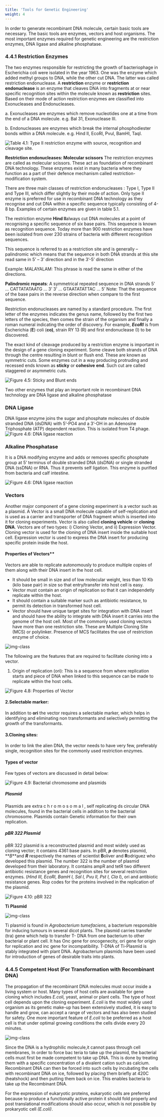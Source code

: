 ```yaml
---
title: 'Tools for Genetic Engineering'
weight: 4
---
```


In order to generate recombinant DNA molecule, certain basic tools are necessary. The basic tools are enzymes, vectors and host organisms. The most important enzymes required for genetic engineering are the restriction enzymes, DNA ligase and alkaline phosphatase.
 
### 4.4.1 Restriction Enzymes
The two enzymes responsible for restricting the growth of bacteriophage in Escherichia coli were isolated in the year 1963. One was the enzyme which added methyl groups to DNA, while the other cut DNA. The latter was called restriction endonuclease. A **restriction** enzyme or **restriction endonuclease** is an enzyme that cleaves DNA into fragments at or near specific recognition sites within the molecule known as **restriction** sites. Based on their mode of action restriction enzymes are classified into Exonucleases and Endonucleases. 

a. Exonucleases are enzymes which remove nucleotides one at a time from the end of a DNA molecule. e.g. Bal 31, Exonuclease III.

b. Endonucleases are enzymes which break the internal phosphodiester bonds within a DNA molecule. e.g. Hind II, EcoRI, Pvul, BamHI, TaqI.

![Table 4.1: Type II restriction enzyme with source, recognition and cleavage site.](4.5.png  "img-class")

**Restriction endonucleases: Molecular scissors** 
The restriction enzymes are called as molecular scissors. These act as foundation of recombinant DNA technology. These enzymes exist in many bacteria where they function as a part of their defence mechanism called restriction- modification system.

There are three main classes of restriction endonucleases : Type I, Type II and Type III, which differ slightly by their mode of action. Only type II enzyme is preferred for use in recombinant DNA technology as they recognise and cut DNA within a specific sequence typically consisting of 4-8 bp. Examples of certain enzymes are given in table 5.1.

The restriction enzyme **Hind II**always cut DNA molecules at a point of recognising a specific sequence of six base pairs. This sequence is known as recognition sequence. Today more than 900 restriction enzymes have been isolated from over 230 strains of bacteria with different recognition sequences.

This sequence is referred to as a restriction site and is generally –palindromic which means that the sequence in both DNA strands at this site read same in 5’ – 3’ direction and in the 3’-5’ direction

Example: MALAYALAM: This phrase is read the same in either of the directions.

**Palindromic repeats**: A symmetrical repeated sequence in DNA strands 
5’ ... CATTATATAATG ... 3’ 
3’ ... GTAATATATTAC ... 5’ 
Note: That the sequence of the base pairs in the reverse direction when compare to the first sequence.

Restriction endonucleases are named by a standard procedure. The first letter of the enzymes indicates the genus name, followed by the first two letters of the species, then comes the strain of the organism and finally a roman numeral indicating the order of discovery. For example, **_EcoRI_** is from Escherichia (**E**) coli (**co)**, strain RY 13 (R) and first endonuclease (I) to be discovered.

The exact kind of cleavage produced by a restriction enzyme is important in the design of a gene cloning experiment. Some cleave both strands of DNA through the centre resulting in blunt or flush end. These are known as symmetric cuts. Some enzymes cut in a way producing protruding and recessed ends known as **sticky** or **cohesive** **end**. Such cut are called staggered or asymmetric cuts.

![Figure 4.5: Sticky and Blunt ends](4.6.png  "img-class")

Two other enzymes that play an important role in recombinant DNA technology are DNA ligase and alkaline phosphatase

### DNA Ligase
 DNA ligase enzyme joins the sugar and phosphate molecules of double stranded DNA (dsDNA) with 5’-PO4 and a 3’-OH in an Adenosine Triphosphate (ATP) dependent reaction. This is isolated from T4 phage.
![Figure 4.6: DNA ligase reaction](4.7.png  "img-class")


### Alkaline Phosphatase
 It is a DNA modifying enzyme and adds or removes specific phosphate group at 5’ terminus of double stranded DNA (dsDNA) or single stranded DNA (ssDNA) or RNA. Thus it prevents self ligation. This enzyme is purified from bacteria and calf intestine.

![Figure 4.6: DNA ligase reaction](4.8.png  "img-class")


### Vectors
Another major component of a gene cloning experiment is a vector such as a plasmid. A Vector is a small DNA molecule capable of self-replication and is used as a carrier and transporter of DNA fragment which is inserted into it for cloning experiments. Vector is also called **cloning vehicle** or **cloning DNA**. Vectors are of two types: i) Cloning Vector, and ii) Expression Vector. Cloning vector is used for the cloning of DNA insert inside the suitable host cell. Expression vector is used to express the DNA insert for producing specific protein inside the host.
 
#### Properties of Vectors** 
Vectors are able to replicate autonomously to produce multiple copies of them along with their DNA insert in the host cell. 
-  It should be small in size and of low molecular weight, less than 10 Kb (kilo base pair) in size so that entry/transfer into host cell is easy.
- Vector must contain an origin of replication so that it can independetly replicate within the host.
- It should contain a suitable marker such as antibiotic resistance, to permit its detection in transformed host cell.
- Vector should have unique target sites for integration with DNA insert and should have the ability to integrate with DNA insert it carries into the genome of the host cell. Most of the commonly used cloning vectors have more than one restriction site. These are Multiple Cloning Site (MCS) or polylinker. Presence of MCS facilitates the use of restriction enzyme of choice.

![](4.9.png  "img-class")

The following are the features that are required to facilitate cloning into a vector. 

1. Origin of replication (ori): This is a sequence from where replication starts and piece of DNA when linked to this sequence can be made to replicate within the host cells.

![Figure 4.8: Properties of Vector](4.10.png  "img-class")

#### 2.Selectable marker: 
In addition to **ori** the vector requires a selectable marker, which helps in identifying and eliminating non transformants and selectively permitting the growth of the transformants.

#### 3.Cloning sites: 
In order to link the alien DNA, the vector needs to have very few, preferably single, recognition sites for the commonly used restriction enzymes.

#### Types of vector 
Few types of vectors are discussed in detail below:

![Figure 4.9: Bacterial chromosome and plasmids ](4.33.png  "img-class")


##### Plasmid 
Plasmids are extra c h r o m o s o m a l , self replicating ds circular DNA molecules, found in the bacterial cells in addition to the bacterial chromosome. Plasmids contain Genetic information for their own replication.

##### pBR 322 Plasmid
pBR 322 plasmid is a reconstructed plasmid and most widely used as cloning vector; it contains 4361 base pairs. In pBR, **_p_** denotes plasmid, **_B_**and **_R_** respectively the names of scientist **B**oliver and **R**odriguez who developed this plasmid. The number 322 is the number of plasmid developed from their laboratory. It contains ampR and tetR two different antibiotic resistance genes and recognition sites for several restriction enzymes. (_Hind III, EcoRI, BamH I, Sal I, Pvu II, Pst I, Cla I_), ori and antibiotic resistance genes. Rop codes for the proteins involved in the replication of the plasmid.

![Figure 4.10: pBR 322](4.11.png  "img-class")

**Ti Plasmid** 

![](4.32.png  "img-class")

Ti plasmid is found in _Agrobacterium tumefaciens,_ a bacterium responsible for inducing tumours in several dicot plants. The plasmid carries transfer (tra) gene which help to transfer T- DNA from one bacterium to other bacterial or plant cell. It has Onc gene for oncogenecity, ori gene for origin for replication and inc gene for incompatibility. T-DNA of Ti-Plasmid is stably integrated with plant DNA. Agrobacterium plasmids have been used for introduction of genes of desirable traits into plants. 

### 4.4.5 Competent Host (For Transformation with Recombinant DNA)

The propagation of the recombinant DNA molecules must occur inside a living system or host. Many types of host cells are available for gene cloning which includes _E.coli,_ yeast, animal or plant cells. The type of host cell depends upon the cloning experiment. _E.coli_ is the most widely used organism as its genetic make-up has been extensively studied, it is easy to handle and grow, can accept a range of vectors and has also been studied for safety. One more important feature of _E.coli_ to be preferred as a host cell is that under optimal growing conditions the cells divide every 20 minutes.

![](4.13.png  "img-class")

Since the DNA is a hydrophilic molecule,it cannot pass through cell membranes, In order to force bac teria to take up the plasmid, the bacterial cells must first be made competent to take up DNA. This is done by treating them with a specific concentration of a divalent cation such as calcium. Recombinant DNA can then be forced into such cells by incubating the cells with recombinant DNA on ice, followed by placing them briefly at 420C (heatshock) and then putting them back on ice. This enables bacteria to take up the Recombinant DNA.

For the expression of eukaryotic proteins, eukaryotic cells are preferred because to produce a functionally active protein it should fold properly and post translational modifications should also occur, which is not possible by prokaryotic cell _(E.coli)_.

